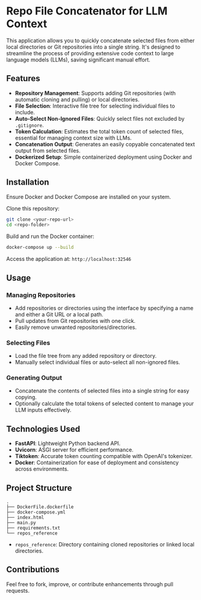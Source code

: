 # Repo File Concatenator for LLM Context

This application allows you to quickly concatenate selected files from either local directories or Git repositories into a single string. It's designed to streamline the process of providing extensive code context to large language models (LLMs), saving significant manual effort.

## Features

- **Repository Management**: Supports adding Git repositories (with automatic cloning and pulling) or local directories.
- **File Selection**: Interactive file tree for selecting individual files to include.
- **Auto-Select Non-Ignored Files**: Quickly select files not excluded by `.gitignore`.
- **Token Calculation**: Estimates the total token count of selected files, essential for managing context size with LLMs.
- **Concatenation Output**: Generates an easily copyable concatenated text output from selected files.
- **Dockerized Setup**: Simple containerized deployment using Docker and Docker Compose.

## Installation

Ensure Docker and Docker Compose are installed on your system.

Clone this repository:

```bash
git clone <your-repo-url>
cd <repo-folder>
```

Build and run the Docker container:

```bash
docker-compose up --build
```

Access the application at: `http://localhost:32546`

## Usage

### Managing Repositories

- Add repositories or directories using the interface by specifying a name and either a Git URL or a local path.
- Pull updates from Git repositories with one click.
- Easily remove unwanted repositories/directories.

### Selecting Files

- Load the file tree from any added repository or directory.
- Manually select individual files or auto-select all non-ignored files.

### Generating Output

- Concatenate the contents of selected files into a single string for easy copying.
- Optionally calculate the total tokens of selected content to manage your LLM inputs effectively.

## Technologies Used

- **FastAPI**: Lightweight Python backend API.
- **Uvicorn**: ASGI server for efficient performance.
- **Tiktoken**: Accurate token counting compatible with OpenAI's tokenizer.
- **Docker**: Containerization for ease of deployment and consistency across environments.

## Project Structure

```
.
├── DockerFile.dockerfile
├── docker-compose.yml
├── index.html
├── main.py
├── requirements.txt
└── repos_reference
```

- `repos_reference`: Directory containing cloned repositories or linked local directories.

## Contributions

Feel free to fork, improve, or contribute enhancements through pull requests.
